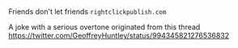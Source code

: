 Friends don't let friends `rightclickpublish.com`

A joke with a serious overtone originated from this thread https://twitter.com/GeoffreyHuntley/status/994345821276536832

